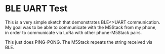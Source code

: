 # BLE UART Test

This is a very simple sketch that demonstrates BLE<>UART communication. My goal was to be able to communicate with the M5Stack from my phone, in order to communicate via LoRa with other phone-M5Stack pairs.

This just does PING-PONG. The M5Stack repeats the string received via BLE.
